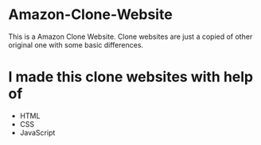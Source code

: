 # Amazon-Clone-Website
This is a Amazon Clone Website. Clone websites are just a copied of other original one with some basic differences. 

# I made this clone websites with help of
- HTML
- CSS
- JavaScript
